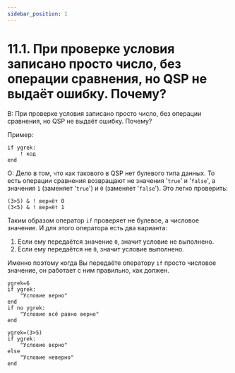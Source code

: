```yaml
---
sidebar_position: 1
---
```


# 11.1. При проверке условия записано просто число, без операции сравнения, но QSP не выдаёт ошибку. Почему?
<!-- [:faq_11_01] -->
В: При проверке условия записано просто число, без операции сравнения, но QSP не выдаёт ошибку. Почему?

Пример:
```qsp
if ygrek:
	! код
end
```
О:
Дело в том, что как такового в QSP нет булевого типа данных. То есть операции сравнения возвращают не значения '`true`' и '`false`', а значения `1` (заменяет '`true`') и `0` (заменяет '`false`'). Это легко проверить:
```qsp
(3>5) & ! вернёт 0
(3<5) & ! вернёт 1
```
Таким образом оператор `if` проверяет не булевое, а числовое значение. И для этого оператора есть два варианта:
1. Если ему передаётся значение `0`, значит условие не выполнено.
2. Если ему передаётся не `0`, значит условие выполнено.

Именно поэтому когда Вы передаёте оператору `if` просто числовое значение, он работает с ним правильно, как должен.
```qsp
ygrek=6
if ygrek:
	"Условие верно"
end
if no ygrek:
	"Условие всё равно верно"
end

ygrek=(3>5)
if ygrek:
	"Условие верно"
else
	"Условие неверно"
end
```
